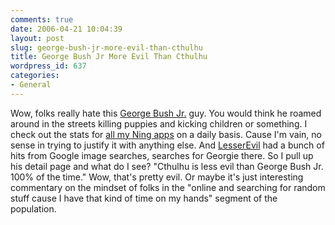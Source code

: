```yaml
---
comments: true
date: 2006-04-21 10:04:39
layout: post
slug: george-bush-jr-more-evil-than-cthulhu
title: George Bush Jr More Evil Than Cthulhu
wordpress_id: 637
categories:
- General
---
```


Wow, folks really hate this [George Bush Jr.](http://lesserevil.ning.com/detail.php?DetailID=425486) guy. You would think he roamed around in the streets killing puppies and kicking children or something. I check out the stats for [all my Ning apps](http://browse.ning.com/any/miker/any/any) on a daily basis. Cause I'm vain, no sense in trying to justify it with anything else. And [LesserEvil](http://lesserevil.ning.com) had a bunch of hits from Google image searches, searches for Georgie there. So I pull up his detail page and what do I see? "Cthulhu is less evil than George Bush Jr. 100% of the time." Wow, that's pretty evil. Or maybe it's just interesting commentary on the mindset of folks in the "online and searching for random stuff cause I have that kind of time on my hands" segment of the population.
